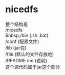 # nicedfs
整个结构是</br>
/nicedfs</br>
	$nbsp;/bin (.sh .bat)</br>
	/conf (配置文件)</br>
	/lib (jar包)</br>
	/file (默认的文件存放地)</br>
	/README.md (说明)</br>
这个源代码属于jar这个部分

